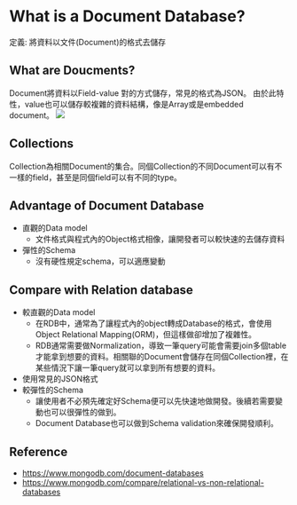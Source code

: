 # What is a Document Database?

定義: 將資料以文件(Document)的格式去儲存

## What are Doucments?
Document將資料以Field-value 對的方式儲存，常見的格式為JSON。
由於此特性，value也可以儲存較複雜的資料結構，像是Array或是embedded document。
![](./assets/Mongo1.png)
## Collections
Collection為相關Document的集合。同個Collection的不同Document可以有不一樣的field，甚至是同個field可以有不同的type。


## Advantage of Document Database
- 直觀的Data model
  - 文件格式與程式內的Object格式相像，讓開發者可以較快速的去儲存資料
- 彈性的Schema
  - 沒有硬性規定schema，可以適應變動
## Compare with Relation database
- 較直觀的Data model
  - 在RDB中，通常為了讓程式內的object轉成Database的格式，會使用Object Relational Mapping(ORM)，但這樣做卻增加了複雜性。
  - RDB通常需要做Normalization，導致一筆query可能會需要join多個table才能拿到想要的資料。相關聯的Document會儲存在同個Collection裡，在某些情況下讓一筆query就可以拿到所有想要的資料。
- 使用常見的JSON格式
- 較彈性的Schema
  - 讓使用者不必預先確定好Schema便可以先快速地做開發。後續若需要變動也可以很彈性的做到。
  - Document Database也可以做到Schema validation來確保開發順利。


## Reference
- https://www.mongodb.com/document-databases
- https://www.mongodb.com/compare/relational-vs-non-relational-databases